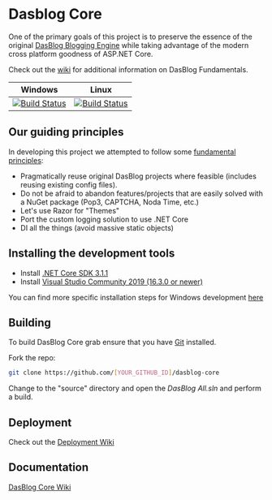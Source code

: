 # Dasblog Core
One of the primary goals of this project is to preserve the essence of the original [DasBlog Blogging Engine](https://msdn.microsoft.com/en-us/library/aa480016.aspx) while taking advantage of the modern cross platform goodness of ASP.NET Core.

Check out the [wiki](https://github.com/poppastring/dasblog-core/wiki) for additional information on DasBlog Fundamentals. 

|Windows|Linux|
|-------|-----|
|[![Build Status](https://poppastring.visualstudio.com/dasblog-core/_apis/build/status/poppastring.dasblog-core?branchName=master&jobName=Job&configuration=Job%20windows)](https://poppastring.visualstudio.com/dasblog-core/_build/latest?definitionId=2&branchName=master)|[![Build Status](https://poppastring.visualstudio.com/dasblog-core/_apis/build/status/poppastring.dasblog-core?branchName=master&jobName=Job&configuration=Job%20linux)](https://poppastring.visualstudio.com/dasblog-core/_build/latest?definitionId=2&branchName=master)


## Our guiding principles

In developing this project we attempted to follow some [fundamental principles](https://www.poppastring.com/blog/one-hard-thing-in-software-engineering):
- Pragmatically reuse original DasBlog projects where feasible (includes reusing existing config files).
- Do not be afraid to abandon features/projects that are easily solved with a NuGet package (Pop3, CAPTCHA, Noda Time, etc.)
- Let's use Razor for "Themes"
- Port the custom logging solution to use .NET Core
- DI all the things (avoid massive static objects)


## Installing the development tools

- Install [.NET Core SDK 3.1.1](https://dotnet.microsoft.com/download/dotnet-core/thank-you/runtime-aspnetcore-3.1.1-windows-x64-installer)
- Install [Visual Studio Community 2019 (16.3.0 or newer)](https://visualstudio.microsoft.com/thank-you-downloading-visual-studio/?sku=Community&rel=16)

You can find more specific installation steps for Windows development [here](https://www.microsoft.com/net/core#windowscmd)


## Building

To build  DasBlog Core grab ensure that you have [Git](https://git-scm.com/downloads) installed.

Fork the repo:

```bash
git clone https://github.com/[YOUR_GITHUB_ID]/dasblog-core
```

Change to the "source" directory and open the *DasBlog All.sln* and perform a build.

## Deployment
Check out the [Deployment Wiki](https://github.com/poppastring/dasblog-core/wiki/1.-Deployment)

## Documentation
[DasBlog Core Wiki](https://github.com/poppastring/dasblog-core/wiki)

